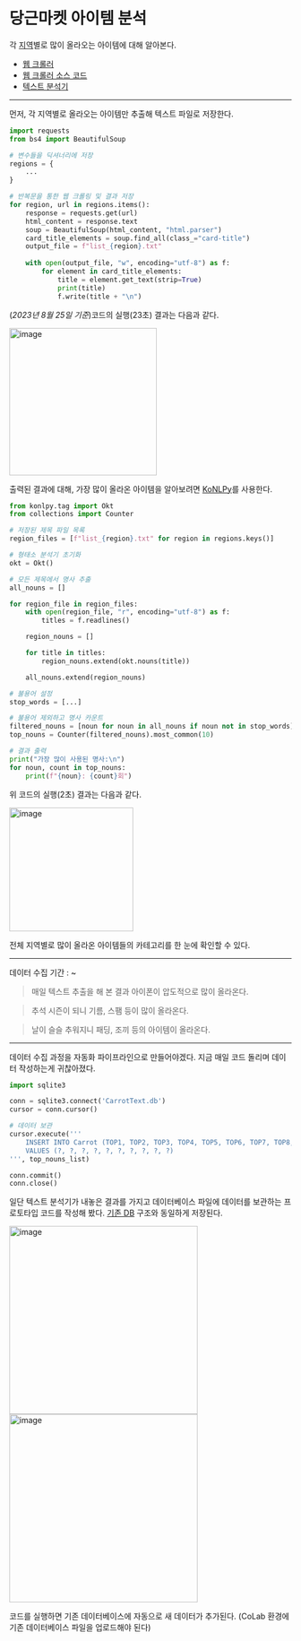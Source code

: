 # 당근마켓 아이템 분석

각 [지역](regions.py)별로 많이 올라오는 아이템에 대해 알아본다.

- [웹 크롤러](https://github.com/CharmStrange/Project/blob/%EC%A0%9C%EC%9E%91_%ED%94%84%EB%A1%9C%EA%B7%B8%EB%9E%A8/Web%20Crawl/CarrotCrawler.exe)
- [웹 크롤러 소스 코드](Korean_Carrot_saves.py)
- [텍스트 분석기](KoNLPy_researcher.py)
---
먼저, 각 지역별로 올라오는 아이템만 추출해 텍스트 파일로 저장한다. 
```Python
import requests
from bs4 import BeautifulSoup

# 변수들을 딕셔너리에 저장
regions = {
    ...
}

# 반복문을 통한 웹 크롤링 및 결과 저장
for region, url in regions.items():
    response = requests.get(url)
    html_content = response.text
    soup = BeautifulSoup(html_content, "html.parser")
    card_title_elements = soup.find_all(class_="card-title")
    output_file = f"list_{region}.txt"
    
    with open(output_file, "w", encoding="utf-8") as f:
        for element in card_title_elements:
            title = element.get_text(strip=True)
            print(title)
            f.write(title + "\n")
```
(*2023년 8월 25일 기준*)코드의 실행(23초) 결과는 다음과 같다.

<img width="263" alt="image" src="https://github.com/CharmStrange/Project/assets/105769152/dcb102d6-cb11-458f-8b7a-99319afe2168">

출력된 결과에 대해, 가장 많이 올라온 아이템을 알아보려면 [KoNLPy](https://konlpy.org/ko/latest/index.html)를 사용한다.
```Python
from konlpy.tag import Okt
from collections import Counter

# 저장된 제목 파일 목록
region_files = [f"list_{region}.txt" for region in regions.keys()]

# 형태소 분석기 초기화
okt = Okt()

# 모든 제목에서 명사 추출
all_nouns = []

for region_file in region_files:
    with open(region_file, "r", encoding="utf-8") as f:
        titles = f.readlines()

    region_nouns = []

    for title in titles:
        region_nouns.extend(okt.nouns(title))

    all_nouns.extend(region_nouns)

# 불용어 설정
stop_words = [...]

# 불용어 제외하고 명사 카운트
filtered_nouns = [noun for noun in all_nouns if noun not in stop_words]
top_nouns = Counter(filtered_nouns).most_common(10)

# 결과 출력
print("가장 많이 사용된 명사:\n")
for noun, count in top_nouns: 
    print(f"{noun}: {count}회")
```
위 코드의 실행(2초) 결과는 다음과 같다.

<img width="221" alt="image" src="https://github.com/CharmStrange/Project/assets/105769152/aca94fe1-fa8b-4e84-a397-3c590d1157b8">


전체 지역별로 많이 올라온 아이템들의 카테고리를 한 눈에 확인할 수 있다.

---

데이터 수집 기간 : ~

> 매일 텍스트 추출을 해 본 결과 아이폰이 압도적으로 많이 올라온다. 

> 추석 시즌이 되니 기름, 스팸 등이 많이 올라온다.

> 날이 슬슬 추워지니 패딩, 조끼 등의 아이템이 올라온다.

---

데이터 수집 과정을 자동화 파이프라인으로 만들어야겠다. 지금 매일 코드 돌리며 데이터 작성하는게 귀찮아졌다.

```Python
import sqlite3

conn = sqlite3.connect('CarrotText.db')
cursor = conn.cursor()

# 데이터 보관
cursor.execute('''
    INSERT INTO Carrot (TOP1, TOP2, TOP3, TOP4, TOP5, TOP6, TOP7, TOP8, TOP9, TOP10)
    VALUES (?, ?, ?, ?, ?, ?, ?, ?, ?, ?)
''', top_nouns_list)

conn.commit()
conn.close()
```
일단 텍스트 분석기가 내놓은 결과를 가지고 데이터베이스 파일에 데이터를 보관하는 프로토타입 코드를 작성해 봤다. [기존 DB](https://github.com/CharmStrange/Project/tree/main/DB%20files/Text%20Analysis-%EB%8B%B9%EA%B7%BC) 구조와 동일하게 저장된다.

<img width="336" alt="image" src="https://github.com/CharmStrange/Project/assets/105769152/20e6fc7b-ed52-4843-b443-c1af9e392915">

<img width="336" alt="image" src="https://github.com/CharmStrange/Project/assets/105769152/04432c30-00ec-4737-91a5-f90a6b8f747a">

코드를 실행하면 기존 데이터베이스에 자동으로 새 데이터가 추가된다. (CoLab 환경에 기존 데이터베이스 파일을 업로드해야 된다)
